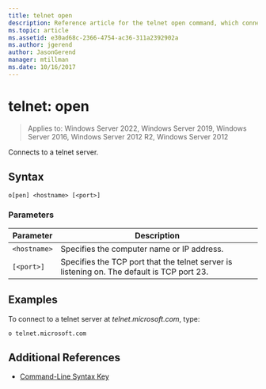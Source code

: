 ```yaml
---
title: telnet open
description: Reference article for the telnet open command, which connects to a telnet server.
ms.topic: article
ms.assetid: e30ad68c-2366-4754-ac36-311a2392902a
ms.author: jgerend
author: JasonGerend
manager: mtillman
ms.date: 10/16/2017
---
```


# telnet: open

>Applies to: Windows Server 2022, Windows Server 2019, Windows Server 2016, Windows Server 2012 R2, Windows Server 2012

Connects to a telnet server.

## Syntax

```
o[pen] <hostname> [<port>]
```

### Parameters

| Parameter | Description |
|--|--|
| `<hostname>` | Specifies the computer name or IP address. |
| `[<port>]` | Specifies the TCP port that the telnet server is listening on. The default is TCP port 23. |

## Examples

To connect to a telnet server at *telnet.microsoft.com*, type:

```
o telnet.microsoft.com
```

## Additional References

- [Command-Line Syntax Key](command-line-syntax-key.md)
